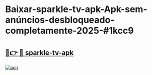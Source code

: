 # Baixar-sparkle-tv-apk-Apk-sem-anúncios-desbloqueado-completamente-2025-#1kcc9

# <h2><a href="https://ainizakaria.my?title=sparkle-tv-apk&ref=24M">🔗👉 🔴 sparkle-tv-apk</a></h2>

[![acn](https://github.com/user-attachments/assets/0f9c940e-d8b0-45ae-aac7-cd30a18b3e1c)](https://ainizakaria.my?title=sparkle-tv-apk&ref=24M)

